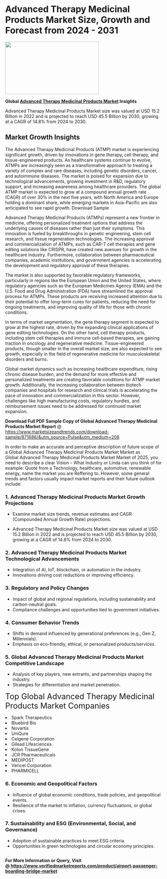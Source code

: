 <H1>Advanced Therapy Medicinal Products Market Size, Growth and Forecast from 2024 - 2031</H1><img class="aligncenter size-medium wp-image-584254" src="https://thirdeyenews.in/wp-content/uploads/2024/09/Global-Market-Research-300x168.jpeg" alt="" width="300" height="168" /><p><strong>Global&nbsp;<a href="https://www.marketsizeandtrends.com/download-sample/871686/&amp;utm_source=Pulse&amp;utm_medium=208">Advanced Therapy Medicinal Products Market</a> Insights</strong></p><p>Advanced Therapy Medicinal Products Market size was valued at USD 15.2 Billion in 2022 and is projected to reach USD 45.5 Billion by 2030, growing at a CAGR of 14.8% from 2024 to 2030.</p><p><h2>Market Growth Insights</h2> <p>The Advanced Therapy Medicinal Products (ATMP) market is experiencing significant growth, driven by innovations in gene therapy, cell therapy, and tissue-engineered products. As healthcare systems continue to evolve, ATMPs are increasingly seen as a transformative approach to treating a variety of complex and rare diseases, including genetic disorders, cancer, and autoimmune diseases. The market is poised for expansion due to technological advancements, growing investment in R&D, regulatory support, and increasing awareness among healthcare providers. The global ATMP market is expected to grow at a compound annual growth rate (CAGR) of over 30% in the next five years, with North America and Europe holding a dominant share, while emerging markets in Asia-Pacific are also anticipated to see rapid growth. Download Sample</p> <p>Advanced Therapy Medicinal Products (ATMPs) represent a new frontier in medicine, offering personalized treatment options that address the underlying causes of diseases rather than just their symptoms. This innovation is fueled by breakthroughs in genetic engineering, stem cell research, and tissue regeneration technologies. The increasing approval and commercialization of ATMPs, such as CAR-T cell therapies and gene editing solutions like CRISPR, have created new avenues for growth in the healthcare industry. Furthermore, collaboration between pharmaceutical companies, academic institutions, and government agencies is accelerating the development and regulatory approval of these therapies.</p> <p>The market is also supported by favorable regulatory frameworks, particularly in regions like the European Union and the United States, where regulatory agencies such as the European Medicines Agency (EMA) and the U.S. Food and Drug Administration (FDA) have streamlined the approval process for ATMPs. These products are receiving increased attention due to their potential to offer long-term cures for patients, reducing the need for ongoing treatments, and improving quality of life for those with chronic conditions.</p> <p>In terms of market segmentation, the gene therapy segment is expected to grow at the highest rate, driven by the expanding clinical applications of gene editing technologies. On the other hand, cell therapy products, including stem cell therapies and immune cell-based therapies, are gaining traction in oncology and regenerative medicine. Tissue-engineered products, though smaller in the overall market size, are also expected to see growth, especially in the field of regenerative medicine for musculoskeletal disorders and burns.</p> <p>Global market dynamics such as increasing healthcare expenditure, rising chronic disease burden, and the demand for more effective and personalized treatments are creating favorable conditions for ATMP market growth. Additionally, the increasing collaboration between biotech companies and hospitals for research and clinical trials is accelerating the pace of innovation and commercialization in this sector. However, challenges like high manufacturing costs, regulatory hurdles, and reimbursement issues need to be addressed for continued market expansion.</p> <p></p><p><span class=""><strong>Download Full PDF Sample Copy of Global Advanced Therapy Medicinal Products Market Report</strong> @ <a href="https://www.marketsizeandtrends.com/download-sample/871686/&amp;utm_source=Pulse&amp;utm_medium=208" target="_blank">https://www.marketsizeandtrends.com/download-sample/871686/&amp;utm_source=Pulse&amp;utm_medium=208</a></span></p><p>In order to make an accurate and perceptive description of future scope of a Global&nbsp;Advanced Therapy Medicinal Products Market Market as Global&nbsp;Advanced Therapy Medicinal Products Market Market of 2025, you need to describe a clear Vision &ndash; What Industry or Linda can you think of for example: Quote from a Technology, healthcare, automotive, renewable energy, name the market you are Reffering to. However, some general trends and factors usually impact market reports and their future outlook include:</p><h3>1.&nbsp;<strong>Advanced Therapy Medicinal Products Market Growth Projections</strong></h3><ul><li>Examine market size trends, revenue estimates and CAGR (Compounded Annual Growth Rate) projections.</li><li><p>Advanced Therapy Medicinal Products Market size was valued at USD 15.2 Billion in 2022 and is projected to reach USD 45.5 Billion by 2030, growing at a CAGR of 14.8% from 2024 to 2030.</p></li></ul><h3>2.&nbsp;<strong>Advanced Therapy Medicinal Products Market Technological Advancements</strong></h3><ul><li>Integration of AI, IoT, blockchain, or automation in the industry.</li><li>Innovations driving cost reductions or improving efficiency.</li></ul><h3>3.&nbsp;<strong>Regulatory and Policy Changes</strong></h3><ul><li>Impact of global and regional regulations, including sustainability and carbon-neutral goals.</li><li>Compliance challenges and opportunities tied to government initiatives.</li></ul><h3>4.&nbsp;<strong>Consumer Behavior Trends</strong></h3><ul><li>Shifts in demand influenced by generational preferences (e.g., Gen Z, Millennials).</li><li>Emphasis on eco-friendly, ethical, or personalized products/services.</li></ul><h3>5.&nbsp;<strong>Global Advanced Therapy Medicinal Products Market Competitive Landscape</strong></h3><ul><li>Analysis of key players, new entrants, and partnerships shaping the industry.</li><li>Strategies for differentiation and market penetration.</li></ul><p data-pm-slice="1 1 []"><span style="color: inherit; font-family: inherit; font-size: 25px;">Top Global Advanced Therapy Medicinal Products Market Companies</span></p><div class="" data-test-id=""><p><li>Spark Therapeutics</li><li> Bluebird Bio</li><li> Novartis</li><li> UniQure</li><li> Celgene Corporation</li><li> Gilead Lifesciences</li><li> Kolon TissueGene</li><li> JCR Pharmaceuticals</li><li> MEDIPOST</li><li> Vericel Corporation</li><li> PHARMICELL</li></p></div><h3>6.&nbsp;<strong>Economic and Geopolitical Factors</strong></h3><ul><li>Influence of global economic conditions, trade policies, and geopolitical events.</li><li>Resilience of the market to inflation, currency fluctuations, or global crises.</li></ul><h3>7.&nbsp;<strong>Sustainability and ESG (Environmental, Social, and Governance)</strong></h3><ul><li>Adoption of sustainable practices to meet ESG criteria.</li><li>Opportunities in green technologies and circular economy principles.</li></ul><h2><strong style="font-size: 14px;">For More Information or Query, Visit @&nbsp;</strong><a style="background-color: #ffffff; font-size: 14px;" href="https://www.marketsizeandtrends.com/report/advanced-therapy-medicinal-products-market/" target="_blank">https://www.verifiedmarketreports.com/product/airport-passenger-boarding-bridge-market</a></h2>
